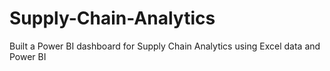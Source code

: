 # Supply-Chain-Analytics
Built a Power BI dashboard for Supply Chain Analytics using Excel data and Power BI
